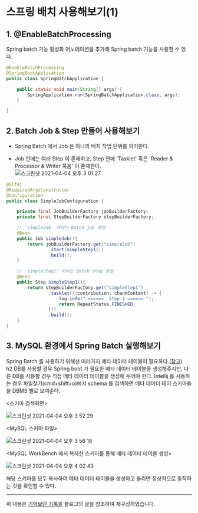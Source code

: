 # 스프링 배치 사용해보기(1)

## 1. @EnableBatchProcessing
Spring batch 기능 활성화 어노테이션을 추가해 Spring batch 기능을 사용할 수 았다.
```java
@EnableBatchProcessing
@SpringBootApplication
public class SpringBatchApplication {

    public static void main(String[] args) {
        SpringApplication.run(SpringBatchApplication.class, args);
    }

}
```

## 2. Batch Job & Step 만들어 사용해보기 

- Spring Batch 에서 Job 은 하나의 배치 작업 단위를 의미한다.    

- Job 안에는 여러 Step 이 존재하고, Step 안에 'Tasklet' 혹은 'Reader & Processor & Writer 묶음' 이 존재한다.  
![스크린샷 2021-04-04 오후 3 01 27](https://user-images.githubusercontent.com/46964910/113500169-e1072500-9556-11eb-9e38-9cc219811245.png)

```java
@Slf4j
@RequiredArgsConstructor
@Configuration
public class SimpleJobConfiguration {

    private final JobBuilderFactory jobBuilderFactory;
    private final StepBuilderFactory stepBuilderFactory;

    // 'simpleJob' 이라는 Batch job 생성 
    @Bean
    public Job simpleJob(){
        return jobBuilderFactory.get("simpleJob")
                .start(simpleStep1())
                .build();
    }

    // 'simpleStep1' 이라는 Batch step 생성
    @Bean
    public Step simpleStep1(){
        return stepBuilderFactory.get("simpleStep1")
                .tasklet(((contribution, chunkContext) -> {
                    log.info(" ======  Step 1 ====== ");
                    return RepeatStatus.FINISHED;
                }))
                .build();
    }
}
```

## 3. MySQL 환경에서 Spring Batch 실행해보기 
Spring Batch 를 사용하기 위해선 여러가지 메타 데이터 테이블이 필요하다.([참고](https://docs.spring.io/spring-batch/docs/3.0.x/reference/html/metaDataSchema.html))   
h2 DB를 사용할 경우 Spring boot 가 필요한 메타 데이터 테이블을 생성해주지만, 다른 DB를 사용할 경우 직접 메타 데이터 테이블을 생성해 두어야 한다. 
Intellij 를 사용하는 경우 파일찾기(cmd+shift+o)에서 schema 를 검색하면 메타 데이터 테이 스키마들을 DBMS 별로 보여준다.    

<스키마 검색화면>    

![스크린샷 2021-04-04 오후 3 52 29](https://user-images.githubusercontent.com/46964910/113501077-d13f0f00-955d-11eb-92d0-4757ea0b2608.png)     

<MySQL 스키마 파일>     

![스크린샷 2021-04-04 오후 3 56 18](https://user-images.githubusercontent.com/46964910/113501153-4e6a8400-955e-11eb-94f4-2999beb55c5a.png)     

<MySQL WorkBench 에서 복사한 스키마를 통해 메타 데이터 테이블 생성>      

![스크린샷 2021-04-04 오후 4 02 43](https://user-images.githubusercontent.com/46964910/113501335-32b3ad80-955f-11eb-95ea-06530764cfbf.png)      

해당 스키마를 모두 복사하여 메타 데이터 테이블을 생성하고 돌리면 정상적으로 동작하는 것을 확인할 수 있다.

----
위 내용은 [기억보단 기록을](https://jojoldu.tistory.com/324) 블르그의 글을 참조하여 재구성하였습니다.






